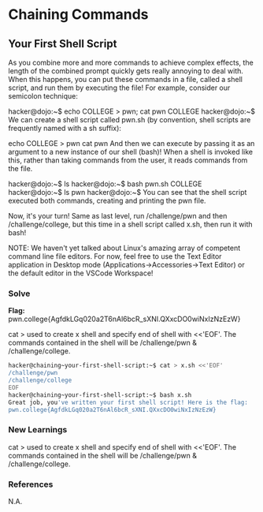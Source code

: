 # Chaining Commands

## Your First Shell Script 

As you combine more and more commands to achieve complex effects, the length of the combined prompt quickly gets really annoying to deal with. When this happens, you can put these commands in a file, called a shell script, and run them by executing the file! For example, consider our semicolon technique:

hacker@dojo:~$ echo COLLEGE > pwn; cat pwn
COLLEGE
hacker@dojo:~$
We can create a shell script called pwn.sh (by convention, shell scripts are frequently named with a sh suffix):

echo COLLEGE > pwn
cat pwn
And then we can execute by passing it as an argument to a new instance of our shell (bash)! When a shell is invoked like this, rather than taking commands from the user, it reads commands from the file.

hacker@dojo:~$ ls
hacker@dojo:~$ bash pwn.sh
COLLEGE
hacker@dojo:~$ ls
pwn
hacker@dojo:~$
You can see that the shell script executed both commands, creating and printing the pwn file.

Now, it's your turn! Same as last level, run /challenge/pwn and then /challenge/college, but this time in a shell script called x.sh, then run it with bash!

NOTE: We haven't yet talked about Linux's amazing array of competent command line file editors. For now, feel free to use the Text Editor application in Desktop mode (Applications->Accessories->Text Editor) or the default editor in the VSCode Workspace!

### Solve
**Flag:** pwn.college{AgfdkLGq020a2T6nAl6bcR_sXNI.QXxcDO0wiNxIzNzEzW}

cat > used  to create x shell and specify end of shell with <<'EOF'. The commands contained in the shell will be /challenge/pwn & /challenge/college.

```bash
hacker@chaining~your-first-shell-script:~$ cat > x.sh <<'EOF'
/challenge/pwn
/challenge/college
EOF
hacker@chaining~your-first-shell-script:~$ bash x.sh
Great job, you've written your first shell script! Here is the flag:
pwn.college{AgfdkLGq020a2T6nAl6bcR_sXNI.QXxcDO0wiNxIzNzEzW}
```

### New Learnings
cat > used  to create x shell and specify end of shell with <<'EOF'. The commands contained in the shell will be /challenge/pwn & /challenge/college.

### References 
N.A.
